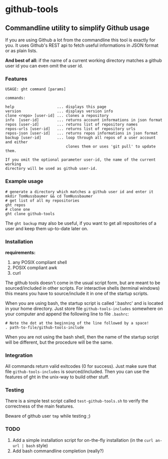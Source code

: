 # github-tools

## Commandline utility to simplify Github usage

If you are using Github a lot from the commandline this tool is exactly for you. It uses Github's REST api to fetch useful informations in JSON format or as plain lists.

**And best of all:** if the name of a current working directory matches a github user id you can even omit the user id.

### Features

```
USAGE: ght command [params]

commands:

help                   ... displays this page
version                ... displays version info
clone <repo> [user-id] ... clones a repository 
info  [user-id]        ... returns account informations in json format 
repos [user-id]        ... returns list of repository names 
repos-urls [user-id]   ... returns list of repository urls
repos-json [user-id]   ... returns repos informations in json format
backup [user-id]       ... loop through all repos of a user account and either
                           clones them or uses 'git pull' to update them.

If you omit the optional parameter user-id, the name of the current working 
directory will be used as github user-id.
```

### Example usage

```shell
# generate a directory which matches a github user id and enter it
mkdir TomNussbaumer && cd TomNussbaumer
# get list of all my repositories
ght repos
# clone one
ght clone github-tools
```

The ```ght backup``` may also be useful, if you want to get all repositories of a user and keep them up-to-date later on. 

### Installation

**requirements:**

  1. any POSIX compliant shell
  2. POSIX compliant awk
  3. curl

The github tools doesn't come in the usual script form, but are meant to be sourced/included in other scripts. For interactive shells (terminal windows) this means you have to source/include it in one of the startup scripts.

When you are using bash, the startup script is called '.bashrc' and is located in your home directory. Just store file `github-tools-includes` somewhere on your computer and append the following line to file `.bashrc`:

```shell
# Note the dot at the beginning of the line followed by a space!
. path-to-file/github-tools-include
```

When you are not using the bash shell, then the name of the startup script will be different, but the procedure will be the same.

### Integration

All commands return valid exitcodes (0 for success). Just make sure that file `github-tools-includes` is sourced/included. Then you can use the features of ght in the unix-way to build other stuff.


### Testing

There is a simple test script called `test-github-tools.sh` to verify the correctness of the main features.

Beware of github user `tmp` while testing ;)


### TODO

  1. Add a simple installation script for on-the-fly installation (in the `curl an-url | bash` style)
  2. Add bash commandline completion (really?)


